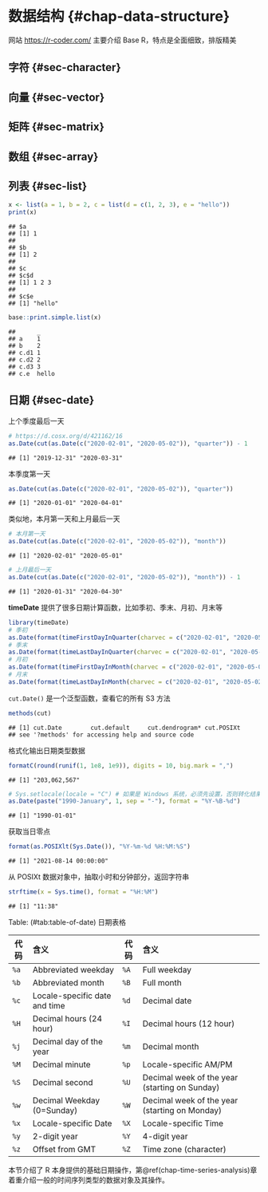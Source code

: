 # 数据结构 {#chap-data-structure}

网站 <https://r-coder.com/> 主要介绍 Base R，特点是全面细致，排版精美

## 字符 {#sec-character}

## 向量 {#sec-vector}

## 矩阵 {#sec-matrix}

## 数组 {#sec-array}

## 列表 {#sec-list}


```r
x <- list(a = 1, b = 2, c = list(d = c(1, 2, 3), e = "hello"))
print(x)
```

```
## $a
## [1] 1
## 
## $b
## [1] 2
## 
## $c
## $c$d
## [1] 1 2 3
## 
## $c$e
## [1] "hello"
```

```r
base::print.simple.list(x)
```

```
##      _    
## a    1    
## b    2    
## c.d1 1    
## c.d2 2    
## c.d3 3    
## c.e  hello
```

## 日期 {#sec-date}

上个季度最后一天


```r
# https://d.cosx.org/d/421162/16
as.Date(cut(as.Date(c("2020-02-01", "2020-05-02")), "quarter")) - 1
```

```
## [1] "2019-12-31" "2020-03-31"
```

本季度第一天


```r
as.Date(cut(as.Date(c("2020-02-01", "2020-05-02")), "quarter"))
```

```
## [1] "2020-01-01" "2020-04-01"
```

类似地，本月第一天和上月最后一天


```r
# 本月第一天
as.Date(cut(as.Date(c("2020-02-01", "2020-05-02")), "month"))
```

```
## [1] "2020-02-01" "2020-05-01"
```

```r
# 上月最后一天
as.Date(cut(as.Date(c("2020-02-01", "2020-05-02")), "month")) - 1
```

```
## [1] "2020-01-31" "2020-04-30"
```

**timeDate** 提供了很多日期计算函数，比如季初、季末、月初、月末等


```r
library(timeDate) 
# 季初
as.Date(format(timeFirstDayInQuarter(charvec = c("2020-02-01", "2020-05-02")), format = "%Y-%m-%d")) 
# 季末
as.Date(format(timeLastDayInQuarter(charvec = c("2020-02-01", "2020-05-02")), format = "%Y-%m-%d"))
# 月初
as.Date(format(timeFirstDayInMonth(charvec = c("2020-02-01", "2020-05-02")), format = "%Y-%m-%d")) 
# 月末
as.Date(format(timeLastDayInMonth(charvec = c("2020-02-01", "2020-05-02")), format = "%Y-%m-%d")) 
```

`cut.Date()` 是一个泛型函数，查看它的所有 S3 方法


```r
methods(cut)
```

```
## [1] cut.Date        cut.default     cut.dendrogram* cut.POSIXt     
## see '?methods' for accessing help and source code
```

格式化输出日期类型数据


```r
formatC(round(runif(1, 1e8, 1e9)), digits = 10, big.mark = ",")
```

```
## [1] "203,062,567"
```


```r
# Sys.setlocale(locale = "C") # 如果是 Windows 系统，必须先设置，否则转化结果是 NA
as.Date(paste("1990-January", 1, sep = "-"), format = "%Y-%B-%d")
```

```
## [1] "1990-01-01"
```

获取当日零点


```r
format(as.POSIXlt(Sys.Date()), "%Y-%m-%d %H:%M:%S")
```

```
## [1] "2021-08-14 00:00:00"
```

从 POSIXt 数据对象中，抽取小时和分钟部分，返回字符串


```r
strftime(x = Sys.time(), format = "%H:%M")
```

```
## [1] "11:38"
```

Table: (\#tab:table-of-date) 日期表格

| 代码  | 含义                           | 代码  | 含义                                       |
| ---- | :---------------------------- | ---- | :-------------------------------------------- |
| `%a` | Abbreviated weekday           | `%A` | Full weekday                                  |
| `%b` | Abbreviated month             | `%B` | Full month                                    |
| `%c` | Locale-specific date and time | `%d` | Decimal date                                  |
| `%H` | Decimal hours (24 hour)       | `%I` | Decimal hours (12 hour)                       |
| `%j` | Decimal day of the year       | `%m` | Decimal month                                 |
| `%M` | Decimal minute                | `%p` | Locale-specific AM/PM                         |
| `%S` | Decimal second                | `%U` | Decimal week of the year (starting on Sunday) |
| `%w` | Decimal Weekday (0=Sunday)    | `%W` | Decimal week of the year (starting on Monday) |
| `%x` | Locale-specific Date          | `%X` | Locale-specific Time                          |
| `%y` | 2-digit year                  | `%Y` | 4-digit year                                  |
| `%z` | Offset from GMT               | `%Z` | Time zone (character)                         |

本节介绍了 R 本身提供的基础日期操作，第\@ref(chap-time-series-analysis)章着重介绍一般的时间序列类型的数据对象及其操作。
